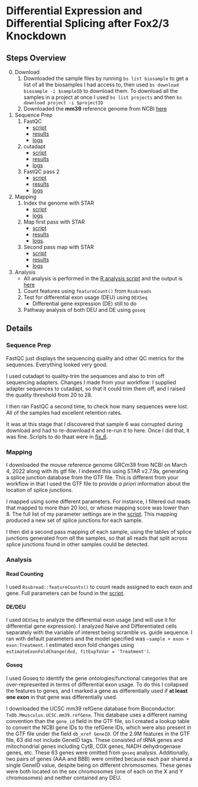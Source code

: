 Differential Expression and Differential Splicing after Fox2/3 Knockdown
========================================================================

Steps Overview
--------------

0. Download
	1. Downloaded the sample files by running `bs list biosample` to get a list 
	of all the biosamples I had access to, then used `bs download biosample -i
	$sampleID` to download them. To download all the samples in a project at
	once I used `bs list projects` and then `bs download project -i $projectID`
	2. Downloaded the **mm39** reference genome from NCBI
	[here](https://www.ncbi.nlm.nih.gov/genome/52?genome_assembly_id=992563)
1. Sequence Prep
	1. FastQC 
		* [script](./scripts/01_fastqc.sh)
		* [results](./results/01_fastqc)
		* [logs](./logs/01_fastqc.screenlog)
	2. cutadapt
		* [script](./scripts/02_cutadapt.sh)
		* [results](./results/02_cutadapt)
		* [logs](./logs/02_cutadapt.screenlog)
	3. FastQC pass 2 
		* [script](./scripts/03_fastqc.sh)
		* [results](./results/03_fastqc)
		* [logs](./logs/03_fastqc.screenlog)
2. Mapping
	1. Index the genome with STAR 
		* [script](./scripts/index_genome.sh)
		* [logs](./logs/index_genome.screenlog)
	2. Map first pass with STAR 
		* [script](./scripts/04_map.sh)
		* [results](./results/04_map)
		* [logs](./logs/04_map.screenlog).
	3. Second pass map with STAR
		* [script](./scripts/05_map2.sh)
		* [results](./results/05_map2)
		* [logs](./logs/05_map2.screenlog)
3. Analysis
	* All analysis is performed in the [R analysis 
	script](./06_all_analysis.Rmd) and the output is [here](./06_all_analysis.html)
	1. Count features using `featureCount()` from `Rsubreads`
	2. Test for differential exon usage (DEU) using `DEXSeq`
	    * Differential gene expression (DE) still to do
	3. Pathway analysis of both DEU and DE using `goseq`

Details
-------

### Sequence Prep

FastQC just displays the sequencing quality and other QC metrics for the
sequences. Everything looked very good.

I used cutadapt to quality-trim the sequences and also to trim off sequencing
adapters. Changes I made from your workflow: I supplied adapter sequences to
cutadapt, so that it could trim them off, and I raised the quality threshold
from 20 to 28.

I then ran FastQC a second time, to check how many sequences were lost. All of
the samples had excellent retention rates.

It was at this stage that I discovered that sample 6 was corrupted during
download and had to re-download it and re-run it to here. Once I did that, it
was fine. Scripts to do thaat were in [fix_6](./scripts/fix_6/).

### Mapping

I downloaded the mouse reference genome GRCm39 from NCBI on March 4, 2022 along
with its gtf file. I indexed this using STAR v2.7.9a, generating a splice
junction database from the GTF file. This is different from your workflow in
that I used the GTF file to provide _a priori_ information about the location of
splice junctions.

I mapped using some different parameters. For instance, I filtered out reads
that mapped to more than 20 loci, or whose mapping score was lower than 8. The
full list of my parameter settings are in the [script](./scripts/04_map.sh).
This mapping produced a new set of splice junctions for each sample.

I then did a second pass mapping of each sample, using the tables of splice
junctions generated from _all_ the samples, so that all reads that split across
splice junctions found in other samples could be detected.

### Analysis

#### Read Counting

I used `Rsubread::featureCounts()` to count reads assigned to each exon and
gene. Full parameters can be found in the [script](./script/06_all_analysis.R).

#### DE/DEU

I used `DEXSeq` to analyze the differential exon usage (and will use it for 
differential gene expression). I analyzed Naive and Differentiated cells 
separately with the variable of interest being scramble vs. guide sequence. I 
ran with default parameters and the model specified was 
`~sample + exon + exon:Treatment`. I estimated exon fold changes using `estimateExonFoldChange(dxd, fitExpToVar = 'Treatment')`.

#### Goseq

I used Goseq to identify the gene ontologies/functional categories that are
over-represented in terms of differential exon usage. To do this I collapsed the
features to genes, and I marked a gene as differentially used if **at least one
exon** in that gene was differentially used.

I downloaded the UCSC mm39 refGene database from Bioconductor:
`TxDb.Mmusculus.UCSC.mm39.refGene`. This database uses a different naming
convention than the `gene_id` field in the GTF file, so I created a lookup table
to convert the NCBI gene IDs to the refGene IDs, which were also present in the
GTF file under the field `db_xref GeneID`. Of the 2.9M features in the GTF file,
63 did not include GeneID tags. These consisted of tRNA genes and mitochondrial
genes including CytB, COX genes, NADH dehydrogenase genes, etc. These 63 genes
were omitted from `goseq` analysis. Additionally, two pairs of genes (AAA and
BBB) were omitted because each pair shared a single GeneID value, despite being
on different chromosomes. These genes were both located on the sex chromosomes
(one of each on the X and Y chromosomes) and neither contained any DEU.
